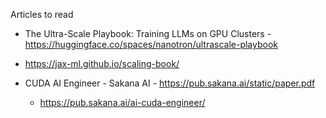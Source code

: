 Articles to read


- The Ultra-Scale Playbook:
Training LLMs on GPU Clusters -  https://huggingface.co/spaces/nanotron/ultrascale-playbook

- https://jax-ml.github.io/scaling-book/

- CUDA AI Engineer - Sakana AI - https://pub.sakana.ai/static/paper.pdf
    - https://pub.sakana.ai/ai-cuda-engineer/